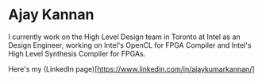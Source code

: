 # Ajay Kannan

I currently work on the High Level Design team in Toronto at Intel as an Design Engineer, working on Intel's OpenCL for FPGA Compiler and Intel's High Level Synthesis Compiler for FPGAs.

Here's my (LinkedIn page)[https://www.linkedin.com/in/ajaykumarkannan/]
